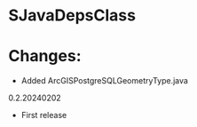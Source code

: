 # SJavaDepsClass

# Changes:
- Added ArcGISPostgreSQLGeometryType.java

0.2.20240202
- First release
